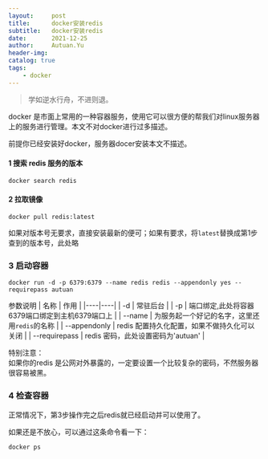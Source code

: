 ```yaml
---
layout:     post
title:      docker安装redis
subtitle:   docker安装redis
date:       2021-12-25
author:     Autuan.Yu
header-img:
catalog: true
tags:
    - docker
---
```


> 学如逆水行舟，不进则退。

docker 是市面上常用的一种容器服务，使用它可以很方便的帮我们对linux服务器上的服务进行管理。本文不对docker进行过多描述。

前提你已经安装好docker，服务器docer安装本文不描述。 

#### 1 搜索 redis 服务的版本
````
docker search redis
````

#### 2 拉取镜像
````
docker pull redis:latest
````
如果对版本号无要求，直接安装最新的便可；如果有要求，将`latest`替换成第1步查到的版本号，此处略

### 3 启动容器
````
docker run -d -p 6379:6379 --name redis redis --appendonly yes --requirepass autuan
````
参数说明
| 名称 | 作用 |
|----|----|
| -d | 常驻后台 |
| -p | 端口绑定,此处将容器6379端口绑定到主机6379端口上 |
| --name | 为服务起一个好记的名字，这里还用`redis`的名称 |
| --appendonly | redis 配置持久化配置，如果不做持久化可以关闭 |
| --requirepass | redis 密码，此处设置密码为'autuan' |

特别注意：  
如果你的redis 是公网对外暴露的，一定要设置一个比较复杂的密码，不然服务器很容易被黑。  

### 4 检查容器
正常情况下，第3步操作完之后redis就已经启动并可以使用了。  

如果还是不放心，可以通过这条命令看一下：  
````
docker ps
````

